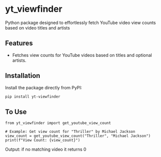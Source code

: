 # yt_viewfinder
 Python package designed to effortlessly fetch YouTube video view counts based on video titles and artists

## Features
- Fetches view counts for YouTube videos based on titles and optional artists.

## Installation
Install the package directly from PyPI:

```bash
pip install yt-viewfinder
```

## To Use

```
from yt_viewfinder import get_youtube_view_count

# Example: Get view count for "Thriller" by Michael Jackson
view_count = get_youtube_view_count("Thriller", "Michael Jackson")
print(f"View Count: {view_count}")
```
Output: 
if no matching video it returns 0